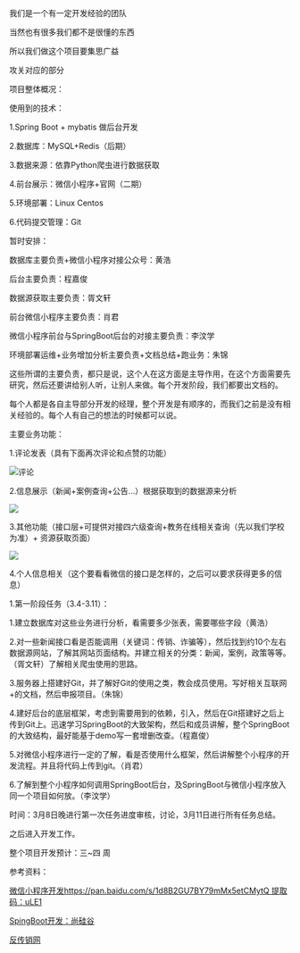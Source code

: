 我们是一个有一定开发经验的团队

当然也有很多我们都不是很懂的东西

所以我们做这个项目要集思广益

攻关对应的部分



项目整体概况：

使用到的技术：

1.Spring Boot + mybatis 做后台开发 

2.数据库：MySQL+Redis（后期）

3.数据来源：依靠Python爬虫进行数据获取

4.前台展示：微信小程序+官网（二期）

5.环境部署：Linux Centos

6.代码提交管理：Git



暂时安排：

数据库主要负责+微信小程序对接公众号：黄浩

后台主要负责：程嘉俊

数据源获取主要负责：胥文轩

前台微信小程序主要负责：肖君

微信小程序前台与SpringBoot后台的对接主要负责：李汶学

环境部署运维+业务增加分析主要负责+文档总结+跑业务：朱锦



这些所谓的主要负责，都只是说，这个人在这方面是主导作用，在这个方面需要先研究，然后还要讲给别人听，让别人来做。每个开发阶段，我们都要出文档的。

每个人都是各自主导部分开发的经理，整个开发是有顺序的，而我们之前是没有相关经验的。每个人有自己的想法的时候都可以说。



主要业务功能：

1.评论发表（具有下面再次评论和点赞的功能）

  ![评论](img\评论.png)

2.信息展示（新闻+案例查询+公告...）根据获取到的数据源来分析

![](img\展示.png)



3.其他功能（接口层+可提供对接四六级查询+教务在线相关查询（先以我们学校为准）+ 资源获取页面）

![](img\其他功能.png)

4.个人信息相关（这个要看看微信的接口是怎样的，之后可以要求获得更多的信息）





1.第一阶段任务（3.4-3.11）：

​	1.建立数据库对这些业务进行分析，看需要多少张表，需要哪些字段（黄浩）

​	2.对一些新闻接口看是否能调用（关键词：传销、诈骗等），然后找到约10个左右数据源网站，了解其网站页面结构。并建立相关的分类：新闻，案例，政策等等。（胥文轩）了解相关爬虫使用的思路。

​	3.服务器上搭建好Git，并了解好Git的使用之类，教会成员使用。写好相关互联网+的文档，然后申报项目。（朱锦）

​	4.建好后台的底层框架，考虑到需要用到的依赖，引入，然后在Git搭建好之后上传到Git上。迅速学习SpringBoot的大致架构，然后和成员讲解，整个SpringBoot的大致结构，最好能基于demo写一套增删改查。（程嘉俊）

​	5.对微信小程序进行一定的了解，看是否使用什么框架，然后讲解整个小程序的开发流程。并且将代码上传到git。（肖君）

​	6.了解到整个小程序如何调用SpringBoot后台，及SpringBoot与微信小程序放入同一个项目如何放。（李汶学）



时间：3月8日晚进行第一次任务进度审核，讨论，3月11日进行所有任务总结。

之后进入开发工作。

整个项目开发预计：三~四 周



参考资料：

[微信小程序开发https://pan.baidu.com/s/1d8B2GU7BY79mMx5etCMytQ 提取码：uLE1  ](https://pan.baidu.com/s/1d8B2GU7BY79mMx5etCMytQ)

[SpingBoot开发：尚硅谷](https://www.bilibili.com/video/av38657363?p=1&share_medium=android&share_source=copy_link&bbid=OFtrWDlbY1Q2VzQFeQV5infoc&ts=155105575340)

[反传销网](http://www.chinafcx.com/)